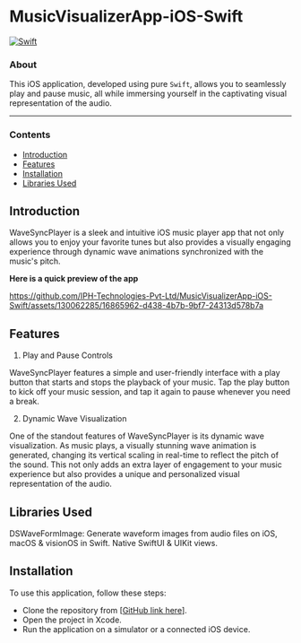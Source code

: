 # MusicVisualizerApp-iOS-Swift
[![Swift](https://img.shields.io/badge/swift-%2320232a.svg?style=for-the-badge&logo=swift&logoColor=%23F05138)](https://swift.org/)

### About
This iOS application, developed using pure `Swift`, allows you to seamlessly play and pause music, all while immersing yourself in the captivating visual representation of the audio.
___

### Contents

- [Introduction](#introduction)
- [Features](#features)
- [Installation](#installation)
- [Libraries Used](#libraries-used)

## Introduction

WaveSyncPlayer is a sleek and intuitive iOS music player app that not only allows you to enjoy your favorite tunes but also provides a visually engaging experience through dynamic wave animations synchronized with the music's pitch.


__Here is a quick preview of the app__ <br />


https://github.com/IPH-Technologies-Pvt-Ltd/MusicVisualizerApp-iOS-Swift/assets/130062285/16865962-d438-4b7b-9bf7-24313d578b7a


## Features
1. Play and Pause Controls

WaveSyncPlayer features a simple and user-friendly interface with a play button that starts and stops the playback of your music. Tap the play button to kick off your music session, and tap it again to pause whenever you need a break.

2. Dynamic Wave Visualization

One of the standout features of WaveSyncPlayer is its dynamic wave visualization. As music plays, a visually stunning wave animation is generated, changing its vertical scaling in real-time to reflect the pitch of the sound. This not only adds an extra layer of engagement to your music experience but also provides a unique and personalized visual representation of the audio.

## Libraries Used

DSWaveFormImage: Generate waveform images from audio files on iOS, macOS & visionOS in Swift. Native SwiftUI & UIKit views.

## Installation
To use this application, follow these steps:

- Clone the repository from [[GitHub link here](https://github.com/IPH-Technologies-Pvt-Ltd/MusicVisualizerApp-iOS-Swift.git)].
- Open the project in Xcode.
- Run the application on a simulator or a connected iOS device.

